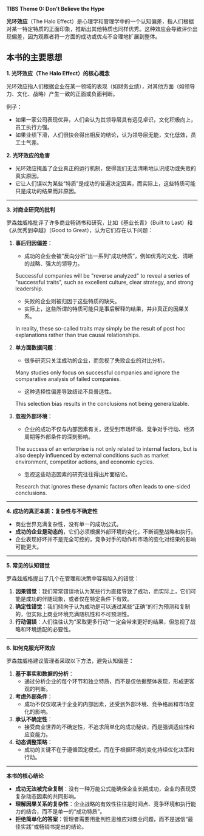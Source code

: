 **TIBS Theme 0: Don't Believe the Hype**

**光环效应**（The Halo Effect）是心理学和管理学中的一个认知偏差，指人们根据对某一特定特质的正面印象，推断出其他特质也同样优秀。这种效应会导致评价出现偏差，因为观察者将一方面的成功或优点不合理地扩展到整体。



## **本书的主要思想**

**1. 光环效应（The Halo Effect）的核心概念**

光环效应指人们根据企业在某一领域的表现（如财务业绩），对其他方面（如领导力、文化、战略）产生一致的正面或负面判断。

例子：

- 如果一家公司表现优异，人们会认为其领导层具有远见卓识，文化积极向上，员工执行力强。
- 如果业绩下滑，人们很快会得出相反的结论，认为领导层无能，文化低效，员工士气差。

**2. 光环效应的危害**

- 光环效应掩盖了企业真正的运行机制，使得我们无法清晰地认识成功或失败的真实原因。
- 它让人们误以为某些“特质”是成功的普遍决定因素，而实际上，这些特质可能只是成功的结果而非原因。

------

**3. 对商业研究的批判**

罗森兹威格批评了许多商业畅销书和研究，比如《基业长青》（Built to Last）和《从优秀到卓越》（Good to Great），认为它们存在以下问题：

1. **事后归因偏差**：

   - 成功的企业会被“反向分析”出一系列“成功特质”，例如优秀的文化、清晰的战略、强大的领导力。

   Successful companies will be "reverse analyzed" to reveal a series of "successful traits", such as excellent culture, clear strategy, and strong leadership.

   - 失败的企业则被归因于这些特质的缺失。
   - 实际上，这些所谓的特质可能只是事后解释的结果，并非真正的因果关系。

   In reality, these so-called traits may simply be the result of post hoc explanations rather than true causal relationships.

2. **单方面数据问题**：

   - 很多研究只关注成功的企业，而忽视了失败企业的对比分析。

   Many studies only focus on successful companies and ignore the comparative analysis of failed companies.

   - 这种选择性偏差导致结论不具普适性。

   This selection bias results in the conclusions not being generalizable.

3. **忽视外部环境**：

   - 企业的成功不仅与内部因素有关，还受到市场环境、竞争对手行动、经济周期等外部条件的深刻影响。

   The success of an enterprise is not only related to internal factors, but is also deeply influenced by external conditions such as market environment, competitor actions, and economic cycles.

   - 忽视这些动态因素的研究往往得出片面结论。

   Research that ignores these dynamic factors often leads to one-sided conclusions.

------

**4. 成功的真正本质：复杂性与不确定性**

- 商业世界充满复杂性，没有单一的成功公式。
- **成功的企业是动态的**，它们必须根据外部环境的变化，不断调整战略和执行。
- 企业表现好坏并不是完全可控的，竞争对手的动作和市场的变化对结果的影响可能更大。

------

**5. 常见的认知错觉**

罗森兹威格提出了几个在管理和决策中容易陷入的错觉：

1. **因果错觉**：我们常常错误地认为某些行为直接导致了成功，而实际上，它们可能是成功的伴随现象，或者仅在特定条件下有效。
2. **确定性错觉**：我们倾向于认为成功是可以通过某些“正确”的行为预测和复制的，但实际上商业环境充满随机性和不可预测性。
3. **行动偏误**：人们往往认为“采取更多行动”一定会带来更好的结果，但忽视了战略和环境适配的必要性。

------

**6. 如何克服光环效应**

罗森兹威格建议管理者采取以下方法，避免认知偏差：

1. **基于事实和数据的分析**：
   - 通过分析企业的每个环节和独立特质，而不是仅依据整体表现，形成更客观的判断。
2. **考虑外部条件**：
   - 成功不仅仅取决于企业的内部因素，还受到外部环境、竞争格局和市场变化的影响。
3. **承认不确定性**：
   - 接受商业世界的不确定性，不追求简单化的成功秘诀，而是强调适应性和应变能力。
4. **动态调整策略**：
   - 成功的关键不在于遵循固定模式，而在于根据环境的变化持续优化决策和行动。

------

**本书的核心结论**

- **成功无法被完全复制**：没有一种万能公式能确保企业长期成功，企业的表现受复杂动态因素的共同影响。
- **理解因果关系的复杂性**：企业战略的有效性往往是时间点、竞争环境和执行能力的结合，而不是单一的“成功特质”。
- **拒绝简单化的答案**：管理者需要用批判性思维应对商业问题，而不是迷信“最佳实践”或畅销书提出的结论。